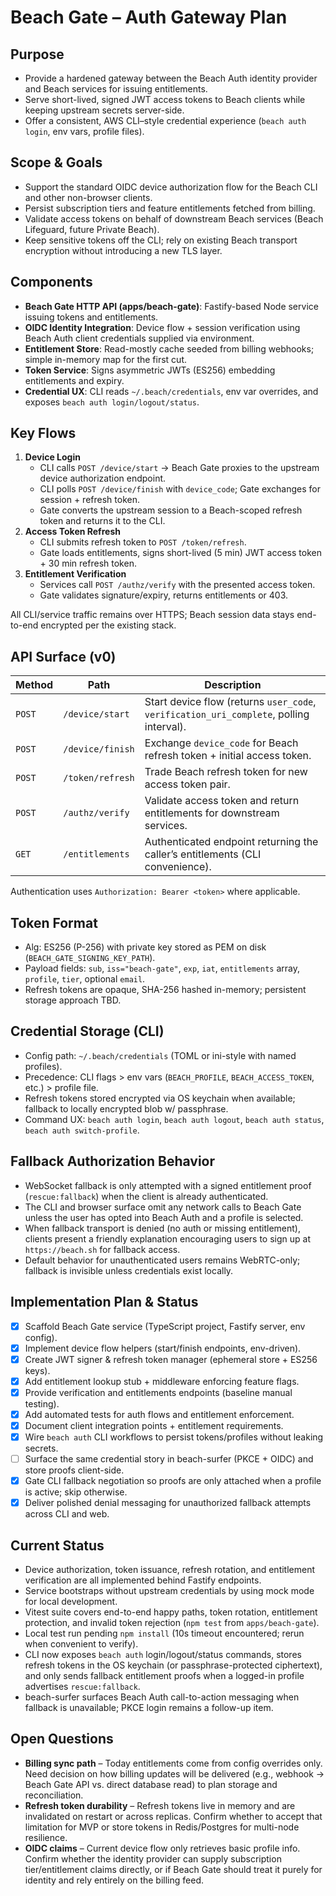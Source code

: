# Beach Gate – Auth Gateway Plan

## Purpose
- Provide a hardened gateway between the Beach Auth identity provider and Beach services for issuing entitlements.
- Serve short-lived, signed JWT access tokens to Beach clients while keeping upstream secrets server-side.
- Offer a consistent, AWS CLI–style credential experience (`beach auth login`, env vars, profile files).

## Scope & Goals
- Support the standard OIDC device authorization flow for the Beach CLI and other non-browser clients.
- Persist subscription tiers and feature entitlements fetched from billing.
- Validate access tokens on behalf of downstream Beach services (Beach Lifeguard, future Private Beach).
- Keep sensitive tokens off the CLI; rely on existing Beach transport encryption without introducing a new TLS layer.

## Components
- **Beach Gate HTTP API (apps/beach-gate)**: Fastify-based Node service issuing tokens and entitlements.
- **OIDC Identity Integration**: Device flow + session verification using Beach Auth client credentials supplied via environment.
- **Entitlement Store**: Read-mostly cache seeded from billing webhooks; simple in-memory map for the first cut.
- **Token Service**: Signs asymmetric JWTs (ES256) embedding entitlements and expiry.
- **Credential UX**: CLI reads `~/.beach/credentials`, env var overrides, and exposes `beach auth login/logout/status`.

## Key Flows
1. **Device Login**
   - CLI calls `POST /device/start` → Beach Gate proxies to the upstream device authorization endpoint.
   - CLI polls `POST /device/finish` with `device_code`; Gate exchanges for session + refresh token.
   - Gate converts the upstream session to a Beach-scoped refresh token and returns it to the CLI.
2. **Access Token Refresh**
   - CLI submits refresh token to `POST /token/refresh`.
   - Gate loads entitlements, signs short-lived (5 min) JWT access token + 30 min refresh token.
3. **Entitlement Verification**
   - Services call `POST /authz/verify` with the presented access token.
   - Gate validates signature/expiry, returns entitlements or 403.

All CLI/service traffic remains over HTTPS; Beach session data stays end-to-end encrypted per the existing stack.

## API Surface (v0)
| Method | Path | Description |
| --- | --- | --- |
| `POST` | `/device/start` | Start device flow (returns `user_code`, `verification_uri_complete`, polling interval). |
| `POST` | `/device/finish` | Exchange `device_code` for Beach refresh token + initial access token. |
| `POST` | `/token/refresh` | Trade Beach refresh token for new access token pair. |
| `POST` | `/authz/verify` | Validate access token and return entitlements for downstream services. |
| `GET` | `/entitlements` | Authenticated endpoint returning the caller’s entitlements (CLI convenience). |

Authentication uses `Authorization: Bearer <token>` where applicable.

## Token Format
- Alg: ES256 (P-256) with private key stored as PEM on disk (`BEACH_GATE_SIGNING_KEY_PATH`).
- Payload fields: `sub`, `iss="beach-gate"`, `exp`, `iat`, `entitlements` array, `profile`, `tier`, optional `email`.
- Refresh tokens are opaque, SHA-256 hashed in-memory; persistent storage approach TBD.

## Credential Storage (CLI)
- Config path: `~/.beach/credentials` (TOML or ini-style with named profiles).
- Precedence: CLI flags > env vars (`BEACH_PROFILE`, `BEACH_ACCESS_TOKEN`, etc.) > profile file.
- Refresh tokens stored encrypted via OS keychain when available; fallback to locally encrypted blob w/ passphrase.
- Command UX: `beach auth login`, `beach auth logout`, `beach auth status`, `beach auth switch-profile`.

## Fallback Authorization Behavior
- WebSocket fallback is only attempted with a signed entitlement proof (`rescue:fallback`) when the client is already authenticated.
- The CLI and browser surface omit any network calls to Beach Gate unless the user has opted into Beach Auth and a profile is selected.
- When fallback transport is denied (no auth or missing entitlement), clients present a friendly explanation encouraging users to sign up at `https://beach.sh` for fallback access.
- Default behavior for unauthenticated users remains WebRTC-only; fallback is invisible unless credentials exist locally.

## Implementation Plan & Status
- [x] Scaffold Beach Gate service (TypeScript project, Fastify server, env config).
- [x] Implement device flow helpers (start/finish endpoints, env-driven).
- [x] Create JWT signer & refresh token manager (ephemeral store + ES256 keys).
- [x] Add entitlement lookup stub + middleware enforcing feature flags.
- [x] Provide verification and entitlements endpoints (baseline manual testing).
- [x] Add automated tests for auth flows and entitlement enforcement.
- [x] Document client integration points + entitlement requirements.
- [x] Wire `beach auth` CLI workflows to persist tokens/profiles without leaking secrets.
- [ ] Surface the same credential story in beach-surfer (PKCE + OIDC) and store proofs client-side.
- [x] Gate CLI fallback negotiation so proofs are only attached when a profile is active; skip otherwise.
- [x] Deliver polished denial messaging for unauthorized fallback attempts across CLI and web.

## Current Status
- Device authorization, token issuance, refresh rotation, and entitlement verification are all implemented behind Fastify endpoints.
- Service bootstraps without upstream credentials by using mock mode for local development.
- Vitest suite covers end-to-end happy paths, token rotation, entitlement protection, and invalid token rejection (`npm test` from `apps/beach-gate`).
- Local test run pending `npm install` (10s timeout encountered; rerun when convenient to verify).
- CLI now exposes `beach auth` login/logout/status commands, stores refresh tokens in the OS keychain (or passphrase-protected ciphertext), and only sends fallback entitlement proofs when a logged-in profile advertises `rescue:fallback`.
- beach-surfer surfaces Beach Auth call-to-action messaging when fallback is unavailable; PKCE login remains a follow-up item.

## Open Questions
- **Billing sync path** – Today entitlements come from config overrides only. Need decision on how billing updates will be delivered (e.g., webhook → Beach Gate API vs. direct database read) to plan storage and reconciliation.
- **Refresh token durability** – Refresh tokens live in memory and are invalidated on restart or across replicas. Confirm whether to accept that limitation for MVP or store tokens in Redis/Postgres for multi-node resilience.
- **OIDC claims** – Current device flow only retrieves basic profile info. Confirm whether the identity provider can supply subscription tier/entitlement claims directly, or if Beach Gate should treat it purely for identity and rely entirely on the billing feed.
